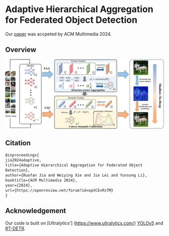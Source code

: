 # Adaptive Hierarchical Aggregation for Federated Object Detection
Our [paper](https://openreview.net/forum?id=opVCEvRsTM) was accpeted by ACM Multimedia 2024.
## Overview
![Overview](readme/Overview.png)
## Citation
```
@inproceedings{
jia2024adaptive,
title={Adaptive Hierarchical Aggregation for Federated Object Detection},
author={Ruofan Jia and Weiying Xie and Jie Lei and Yunsong Li},
booktitle={ACM Multimedia 2024},
year={2024},
url={https://openreview.net/forum?id=opVCEvRsTM}
}
```
## Acknowledgement
Our code is built on [Ultralytics'] (https://www.ultralytics.com/) [YOLOv5](https://github.com/ultralytics/yolov5) and [RT-DETR](https://docs.ultralytics.com/models/rtdetr/).
